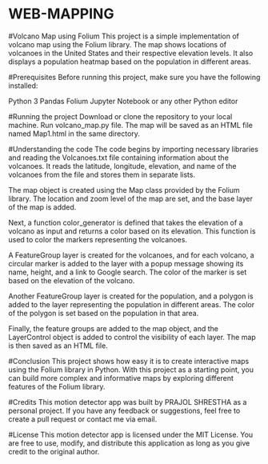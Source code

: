 # WEB-MAPPING

#Volcano Map using Folium
This project is a simple implementation of volcano map using the Folium library. The map shows locations of volcanoes in the United States and their respective elevation levels. It also displays a population heatmap based on the population in different areas.

#Prerequisites
Before running this project, make sure you have the following installed:

Python 3
Pandas
Folium
Jupyter Notebook or any other Python editor

#Running the project
Download or clone the repository to your local machine.
Run volcano_map.py file.
The map will be saved as an HTML file named Map1.html in the same directory.

#Understanding the code
The code begins by importing necessary libraries and reading the Volcanoes.txt file containing information about the volcanoes. It reads the latitude, longitude, elevation, and name of the volcanoes from the file and stores them in separate lists.

The map object is created using the Map class provided by the Folium library. The location and zoom level of the map are set, and the base layer of the map is added.

Next, a function color_generator is defined that takes the elevation of a volcano as input and returns a color based on its elevation. This function is used to color the markers representing the volcanoes.

A FeatureGroup layer is created for the volcanoes, and for each volcano, a circular marker is added to the layer with a popup message showing its name, height, and a link to Google search. The color of the marker is set based on the elevation of the volcano.

Another FeatureGroup layer is created for the population, and a polygon is added to the layer representing the population in different areas. The color of the polygon is set based on the population in that area.

Finally, the feature groups are added to the map object, and the LayerControl object is added to control the visibility of each layer. The map is then saved as an HTML file.

#Conclusion
This project shows how easy it is to create interactive maps using the Folium library in Python. With this project as a starting point, you can build more complex and informative maps by exploring different features of the Folium library.

#Credits
This motion detector app was built by PRAJOL SHRESTHA as a personal project. 
If you have any feedback or suggestions, feel free to create a pull request or contact me via email.

#License
This motion detector app is licensed under the MIT License. You are free to use, modify, and distribute this application as long as you give credit to the original author.

